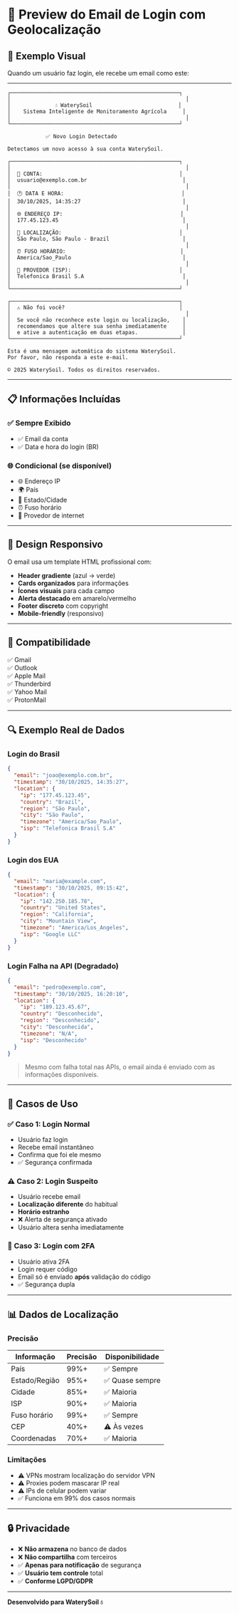 # 📧 Preview do Email de Login com Geolocalização

## 🎨 Exemplo Visual

Quando um usuário faz login, ele recebe um email como este:

---

```
┌─────────────────────────────────────────────────────┐
│                                                       │
│              💧 WaterySoil                           │
│    Sistema Inteligente de Monitoramento Agrícola     │
│                                                       │
└─────────────────────────────────────────────────────┘

            ✅ Novo Login Detectado

Detectamos um novo acesso à sua conta WaterySoil.

┌─────────────────────────────────────────────────────┐
│                                                       │
│  📧 CONTA:                                           │
│  usuario@exemplo.com.br                              │
│                                                       │
│  🕐 DATA E HORA:                                     │
│  30/10/2025, 14:35:27                                │
│                                                       │
│  🌐 ENDEREÇO IP:                                     │
│  177.45.123.45                                       │
│                                                       │
│  📍 LOCALIZAÇÃO:                                     │
│  São Paulo, São Paulo - Brazil                       │
│                                                       │
│  ⏰ FUSO HORÁRIO:                                    │
│  America/Sao_Paulo                                   │
│                                                       │
│  🏢 PROVEDOR (ISP):                                  │
│  Telefonica Brasil S.A                               │
│                                                       │
└─────────────────────────────────────────────────────┘

┌─────────────────────────────────────────────────────┐
│  ⚠️ Não foi você?                                    │
│                                                       │
│  Se você não reconhece este login ou localização,    │
│  recomendamos que altere sua senha imediatamente     │
│  e ative a autenticação em duas etapas.              │
└─────────────────────────────────────────────────────┘

Esta é uma mensagem automática do sistema WaterySoil.
Por favor, não responda a este e-mail.

© 2025 WaterySoil. Todos os direitos reservados.
```

---

## 📋 Informações Incluídas

### ✅ Sempre Exibido

- ✅ Email da conta
- ✅ Data e hora do login (BR)

### 🌐 Condicional (se disponível)

- 🌐 Endereço IP
- 🌍 País
- 📍 Estado/Cidade
- ⏰ Fuso horário
- 📡 Provedor de internet

---

## 🎨 Design Responsivo

O email usa um template HTML profissional com:

- **Header gradiente** (azul → verde)
- **Cards organizados** para informações
- **Ícones visuais** para cada campo
- **Alerta destacado** em amarelo/vermelho
- **Footer discreto** com copyright
- **Mobile-friendly** (responsivo)

---

## 📱 Compatibilidade

✅ Gmail  
✅ Outlook  
✅ Apple Mail  
✅ Thunderbird  
✅ Yahoo Mail  
✅ ProtonMail  

---

## 🔍 Exemplo Real de Dados

### Login do Brasil
```json
{
  "email": "joao@exemplo.com.br",
  "timestamp": "30/10/2025, 14:35:27",
  "location": {
    "ip": "177.45.123.45",
    "country": "Brazil",
    "region": "São Paulo",
    "city": "São Paulo",
    "timezone": "America/Sao_Paulo",
    "isp": "Telefonica Brasil S.A"
  }
}
```

### Login dos EUA
```json
{
  "email": "maria@example.com",
  "timestamp": "30/10/2025, 09:15:42",
  "location": {
    "ip": "142.250.185.78",
    "country": "United States",
    "region": "California",
    "city": "Mountain View",
    "timezone": "America/Los_Angeles",
    "isp": "Google LLC"
  }
}
```

### Login Falha na API (Degradado)
```json
{
  "email": "pedro@exemplo.com",
  "timestamp": "30/10/2025, 16:20:10",
  "location": {
    "ip": "189.123.45.67",
    "country": "Desconhecido",
    "region": "Desconhecido",
    "city": "Desconhecida",
    "timezone": "N/A",
    "isp": "Desconhecido"
  }
}
```

> Mesmo com falha total nas APIs, o email ainda é enviado com as informações disponíveis.

---

## 🎯 Casos de Uso

### ✅ Caso 1: Login Normal
- Usuário faz login
- Recebe email instantâneo
- Confirma que foi ele mesmo
- ✅ Segurança confirmada

### ⚠️ Caso 2: Login Suspeito
- Usuário recebe email
- **Localização diferente** do habitual
- **Horário estranho**
- ❌ Alerta de segurança ativado
- Usuário altera senha imediatamente

### 🔐 Caso 3: Login com 2FA
- Usuário ativa 2FA
- Login requer código
- Email só é enviado **após** validação do código
- ✅ Segurança dupla

---

## 📊 Dados de Localização

### Precisão

| Informação | Precisão | Disponibilidade |
|-----------|----------|-----------------|
| País | 99%+ | ✅ Sempre |
| Estado/Região | 95%+ | ✅ Quase sempre |
| Cidade | 85%+ | ✅ Maioria |
| ISP | 90%+ | ✅ Maioria |
| Fuso horário | 99%+ | ✅ Sempre |
| CEP | 40%+ | ⚠️ Às vezes |
| Coordenadas | 70%+ | ✅ Maioria |

### Limitações

- ⚠️ VPNs mostram localização do servidor VPN
- ⚠️ Proxies podem mascarar IP real
- ⚠️ IPs de celular podem variar
- ✅ Funciona em 99% dos casos normais

---

## 🔒 Privacidade

- ❌ **Não armazena** no banco de dados
- ❌ **Não compartilha** com terceiros
- ✅ **Apenas para notificação** de segurança
- ✅ **Usuário tem controle** total
- ✅ **Conforme LGPD/GDPR**

---

**Desenvolvido para WaterySoil 💧**
